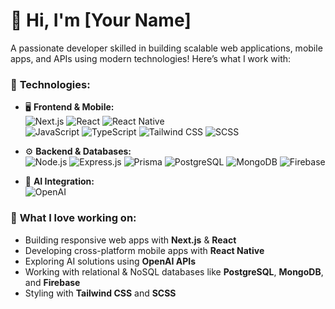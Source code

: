 # 👋 Hi, I'm [Your Name]

A passionate developer skilled in building scalable web applications, mobile apps, and APIs using modern technologies! Here’s what I work with:

### 🔧 **Technologies:**

- 🖥️ **Frontend & Mobile:**  
  ![Next.js](https://img.shields.io/badge/Next.js-black?style=for-the-badge&logo=next.js) 
  ![React](https://img.shields.io/badge/React-20232A?style=for-the-badge&logo=react&logoColor=61DAFB) 
  ![React Native](https://img.shields.io/badge/React_Native-20232A?style=for-the-badge&logo=react&logoColor=61DAFB)  
  ![JavaScript](https://img.shields.io/badge/JavaScript-F7DF1E?style=for-the-badge&logo=javascript&logoColor=black) 
  ![TypeScript](https://img.shields.io/badge/TypeScript-007ACC?style=for-the-badge&logo=typescript&logoColor=white) 
  ![Tailwind CSS](https://img.shields.io/badge/TailwindCSS-38B2AC?style=for-the-badge&logo=tailwind-css&logoColor=white) 
  ![SCSS](https://img.shields.io/badge/SCSS-CC6699?style=for-the-badge&logo=sass&logoColor=white)

- ⚙️ **Backend & Databases:**  
  ![Node.js](https://img.shields.io/badge/Node.js-43853D?style=for-the-badge&logo=node.js&logoColor=white) 
  ![Express.js](https://img.shields.io/badge/Express.js-404D59?style=for-the-badge&logo=express&logoColor=white) 
  ![Prisma](https://img.shields.io/badge/Prisma-2D3748?style=for-the-badge&logo=prisma&logoColor=white) 
  ![PostgreSQL](https://img.shields.io/badge/PostgreSQL-4169E1?style=for-the-badge&logo=postgresql&logoColor=white) 
  ![MongoDB](https://img.shields.io/badge/MongoDB-47A248?style=for-the-badge&logo=mongodb&logoColor=white) 
  ![Firebase](https://img.shields.io/badge/Firebase-FFCA28?style=for-the-badge&logo=firebase&logoColor=black)

- 🤖 **AI Integration:**  
  ![OpenAI](https://img.shields.io/badge/OpenAI-412991?style=for-the-badge&logo=openai&logoColor=white)

### 🚀 **What I love working on:**
- Building responsive web apps with **Next.js** & **React**
- Developing cross-platform mobile apps with **React Native**
- Exploring AI solutions using **OpenAI APIs**
- Working with relational & NoSQL databases like **PostgreSQL**, **MongoDB**, and **Firebase**
- Styling with **Tailwind CSS** and **SCSS**

